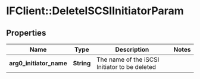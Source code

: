 # IFClient::DeleteISCSIInitiatorParam

## Properties
Name | Type | Description | Notes
------------ | ------------- | ------------- | -------------
**arg0_initiator_name** | **String** | The name of the iSCSI Initiator to be deleted | 


